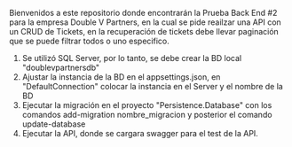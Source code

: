 Bienvenidos a este repositorio donde encontrarán la Prueba Back End #2 para la empresa Double V Partners, en la cual se pide reailzar una API con un CRUD de Tickets, en la recuperación de tickets debe llevar paginación que se puede filtrar todos o uno especifico.

1. Se utilizó SQL Server, por lo tanto, se debe crear la BD local "doublevpartnersdb"
2. Ajustar la instancia de la BD en el appsettings.json, en "DefaultConnection" colocar la instancia en el Server y el nombre de la BD
3. Ejecutar la migración en el proyecto "Persistence.Database" con los comandos add-migration nombre_migracion y posterior el comando update-database
4. Ejecutar la API, donde se cargara swagger para el test de la API.
